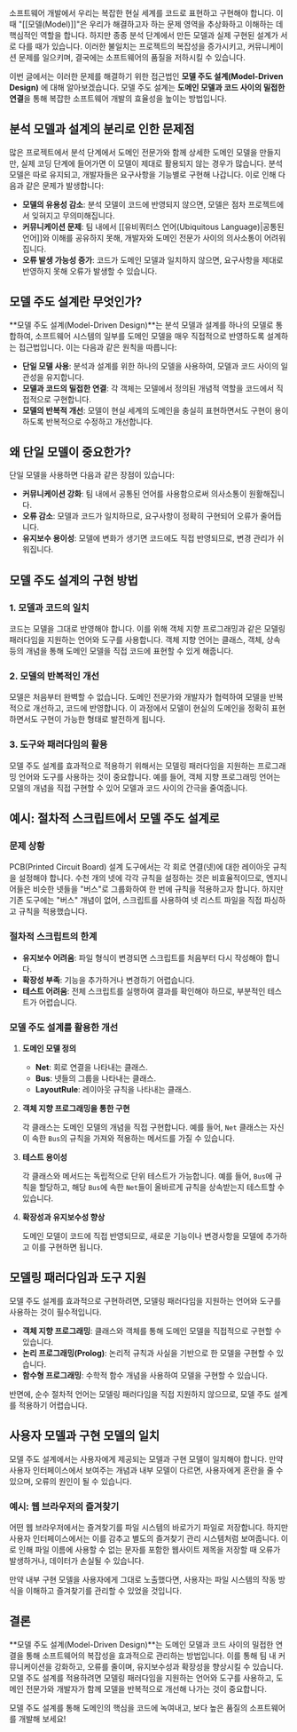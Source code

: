 소프트웨어 개발에서 우리는 복잡한 현실 세계를 코드로 표현하고 구현해야 합니다. 이때 "[[모델(Model)]]"은 우리가 해결하고자 하는 문제 영역을 추상화하고 이해하는 데 핵심적인 역할을 합니다. 하지만 종종 분석 단계에서 만든 모델과 실제 구현된 설계가 서로 다를 때가 있습니다. 이러한 불일치는 프로젝트의 복잡성을 증가시키고, 커뮤니케이션 문제를 일으키며, 결국에는 소프트웨어의 품질을 저하시킬 수 있습니다.

이번 글에서는 이러한 문제를 해결하기 위한 접근법인 **모델 주도 설계(Model-Driven Design)** 에 대해 알아보겠습니다. 모델 주도 설계는 **도메인 모델과 코드 사이의 밀접한 연결**을 통해 복잡한 소프트웨어 개발의 효율성을 높이는 방법입니다.

## 분석 모델과 설계의 분리로 인한 문제점

많은 프로젝트에서 분석 단계에서 도메인 전문가와 함께 상세한 도메인 모델을 만들지만, 실제 코딩 단계에 들어가면 이 모델이 제대로 활용되지 않는 경우가 많습니다. 분석 모델은 따로 유지되고, 개발자들은 요구사항을 기능별로 구현해 나갑니다. 이로 인해 다음과 같은 문제가 발생합니다:

- **모델의 유용성 감소**: 분석 모델이 코드에 반영되지 않으면, 모델은 점차 프로젝트에서 잊혀지고 무의미해집니다.
- **커뮤니케이션 문제**: 팀 내에서 [[유비쿼터스 언어(Ubiquitous Language)|공통된 언어]]와 이해를 공유하지 못해, 개발자와 도메인 전문가 사이의 의사소통이 어려워집니다.
- **오류 발생 가능성 증가**: 코드가 도메인 모델과 일치하지 않으면, 요구사항을 제대로 반영하지 못해 오류가 발생할 수 있습니다.

## 모델 주도 설계란 무엇인가?

**모델 주도 설계(Model-Driven Design)**는 분석 모델과 설계를 하나의 모델로 통합하여, 소프트웨어 시스템의 일부를 도메인 모델을 매우 직접적으로 반영하도록 설계하는 접근법입니다. 이는 다음과 같은 원칙을 따릅니다:

- **단일 모델 사용**: 분석과 설계를 위한 하나의 모델을 사용하여, 모델과 코드 사이의 일관성을 유지합니다.
- **모델과 코드의 밀접한 연결**: 각 객체는 모델에서 정의된 개념적 역할을 코드에서 직접적으로 구현합니다.
- **모델의 반복적 개선**: 모델이 현실 세계의 도메인을 충실히 표현하면서도 구현이 용이하도록 반복적으로 수정하고 개선합니다.

## 왜 단일 모델이 중요한가?

단일 모델을 사용하면 다음과 같은 장점이 있습니다:

- **커뮤니케이션 강화**: 팀 내에서 공통된 언어를 사용함으로써 의사소통이 원활해집니다.
- **오류 감소**: 모델과 코드가 일치하므로, 요구사항이 정확히 구현되어 오류가 줄어듭니다.
- **유지보수 용이성**: 모델에 변화가 생기면 코드에도 직접 반영되므로, 변경 관리가 쉬워집니다.

## 모델 주도 설계의 구현 방법

### 1. 모델과 코드의 일치

코드는 모델을 그대로 반영해야 합니다. 이를 위해 객체 지향 프로그래밍과 같은 모델링 패러다임을 지원하는 언어와 도구를 사용합니다. 객체 지향 언어는 클래스, 객체, 상속 등의 개념을 통해 도메인 모델을 직접 코드에 표현할 수 있게 해줍니다.

### 2. 모델의 반복적인 개선

모델은 처음부터 완벽할 수 없습니다. 도메인 전문가와 개발자가 협력하여 모델을 반복적으로 개선하고, 코드에 반영합니다. 이 과정에서 모델이 현실의 도메인을 정확히 표현하면서도 구현이 가능한 형태로 발전하게 됩니다.

### 3. 도구와 패러다임의 활용

모델 주도 설계를 효과적으로 적용하기 위해서는 모델링 패러다임을 지원하는 프로그래밍 언어와 도구를 사용하는 것이 중요합니다. 예를 들어, 객체 지향 프로그래밍 언어는 모델의 개념을 직접 구현할 수 있어 모델과 코드 사이의 간극을 줄여줍니다.

## 예시: 절차적 스크립트에서 모델 주도 설계로

### 문제 상황

PCB(Printed Circuit Board) 설계 도구에서는 각 회로 연결(넷)에 대한 레이아웃 규칙을 설정해야 합니다. 수천 개의 넷에 각각 규칙을 설정하는 것은 비효율적이므로, 엔지니어들은 비슷한 넷들을 "버스"로 그룹화하여 한 번에 규칙을 적용하고자 합니다. 하지만 기존 도구에는 "버스" 개념이 없어, 스크립트를 사용하여 넷 리스트 파일을 직접 파싱하고 규칙을 적용했습니다.

### 절차적 스크립트의 한계

- **유지보수 어려움**: 파일 형식이 변경되면 스크립트를 처음부터 다시 작성해야 합니다.
- **확장성 부족**: 기능을 추가하거나 변경하기 어렵습니다.
- **테스트 어려움**: 전체 스크립트를 실행하여 결과를 확인해야 하므로, 부분적인 테스트가 어렵습니다.

### 모델 주도 설계를 활용한 개선

1. **도메인 모델 정의**

   - **Net**: 회로 연결을 나타내는 클래스.
   - **Bus**: 넷들의 그룹을 나타내는 클래스.
   - **LayoutRule**: 레이아웃 규칙을 나타내는 클래스.

2. **객체 지향 프로그래밍을 통한 구현**

   각 클래스는 도메인 모델의 개념을 직접 구현합니다. 예를 들어, `Net` 클래스는 자신이 속한 `Bus`의 규칙을 가져와 적용하는 메서드를 가질 수 있습니다.

3. **테스트 용이성**

   각 클래스와 메서드는 독립적으로 단위 테스트가 가능합니다. 예를 들어, `Bus`에 규칙을 할당하고, 해당 `Bus`에 속한 `Net`들이 올바르게 규칙을 상속받는지 테스트할 수 있습니다.

4. **확장성과 유지보수성 향상**

   도메인 모델이 코드에 직접 반영되므로, 새로운 기능이나 변경사항을 모델에 추가하고 이를 구현하면 됩니다.

## 모델링 패러다임과 도구 지원

모델 주도 설계를 효과적으로 구현하려면, 모델링 패러다임을 지원하는 언어와 도구를 사용하는 것이 필수적입니다.

- **객체 지향 프로그래밍**: 클래스와 객체를 통해 도메인 모델을 직접적으로 구현할 수 있습니다.
- **논리 프로그래밍(Prolog)**: 논리적 규칙과 사실을 기반으로 한 모델을 구현할 수 있습니다.
- **함수형 프로그래밍**: 수학적 함수 개념을 사용하여 모델을 구현할 수 있습니다.

반면에, 순수 절차적 언어는 모델링 패러다임을 직접 지원하지 않으므로, 모델 주도 설계를 적용하기 어렵습니다.

## 사용자 모델과 구현 모델의 일치

모델 주도 설계에서는 사용자에게 제공되는 모델과 구현 모델이 일치해야 합니다. 만약 사용자 인터페이스에서 보여주는 개념과 내부 모델이 다르면, 사용자에게 혼란을 줄 수 있으며, 오류의 원인이 될 수 있습니다.

### 예시: 웹 브라우저의 즐겨찾기

어떤 웹 브라우저에서는 즐겨찾기를 파일 시스템의 바로가기 파일로 저장합니다. 하지만 사용자 인터페이스에서는 이를 감추고 별도의 즐겨찾기 관리 시스템처럼 보여줍니다. 이로 인해 파일 이름에 사용할 수 없는 문자를 포함한 웹사이트 제목을 저장할 때 오류가 발생하거나, 데이터가 손실될 수 있습니다.

만약 내부 구현 모델을 사용자에게 그대로 노출했다면, 사용자는 파일 시스템의 작동 방식을 이해하고 즐겨찾기를 관리할 수 있었을 것입니다.

## 결론

**모델 주도 설계(Model-Driven Design)**는 도메인 모델과 코드 사이의 밀접한 연결을 통해 소프트웨어의 복잡성을 효과적으로 관리하는 방법입니다. 이를 통해 팀 내 커뮤니케이션을 강화하고, 오류를 줄이며, 유지보수성과 확장성을 향상시킬 수 있습니다. 모델 주도 설계를 적용하려면 모델링 패러다임을 지원하는 언어와 도구를 사용하고, 도메인 전문가와 개발자가 함께 모델을 반복적으로 개선해 나가는 것이 중요합니다.

모델 주도 설계를 통해 도메인의 핵심을 코드에 녹여내고, 보다 높은 품질의 소프트웨어를 개발해 보세요!
